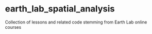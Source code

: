 # earth_lab_spatial_analysis
Collection of lessons and related code stemming from Earth Lab online courses
